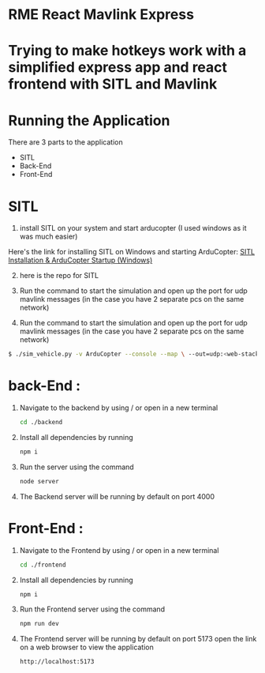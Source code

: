 # RME React Mavlink Express

# Trying to make hotkeys work with a simplified express app and react frontend with SITL and Mavlink

# Running the Application

There are 3 parts to the application

* SITL
* Back-End
* Front-End

# SITL 
1. install SITL on your system and start arducopter
(I used windows as it was much easier)

Here's the link for installing SITL on Windows and starting ArduCopter:
[SITL Installation & ArduCopter Startup (Windows)](https://youtu.be/dkaakbmZvZ4?si=JvpBkwedYy4q2epf)


2. here is the repo for SITL

3. Run the command to start the simulation and open up the port for udp mavlink messages (in the case you have 2 separate pcs on the same network)


4. Run the command to start the simulation and open up the port for udp mavlink messages (in the case you have 2 separate pcs on the same network)

  ```bash
  $ ./sim_vehicle.py -v ArduCopter --console --map \ --out=udp:<web-stack-pc-ip>:14550 \ --out=udp:<SITL-pc-ip>:14551^C
   ```
   



# back-End :
1. Navigate to the backend by using / or open in a new terminal
   
   ```bash
   cd ./backend
   ```
   
2. Install all dependencies by running
   
   ```bash
   npm i 
   ```
   
3. Run the server using the command

   ```bash
   node server
   ```
4. The Backend server will be running by default on port 4000

# Front-End :
1. Navigate to the Frontend by using / or open in a new terminal
   
   ```bash
   cd ./frontend
   ```
   
2. Install all dependencies by running
   
   ```bash
   npm i 
   ```
   
3. Run the Frontend server using the command

   ```bash
   npm run dev
   ```

4. The Frontend server will be running by default on port 5173
   open the link on a web browser to view the application

   ```bash
   http://localhost:5173
   ```





